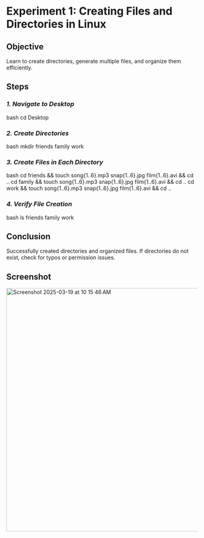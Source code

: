 # Experiment 1: Creating Files and Directories in Linux

## Objective
Learn to create directories, generate multiple files, and organize them efficiently.

## Steps

### *1. Navigate to Desktop*
bash
cd Desktop


### *2. Create Directories*
bash
mkdir friends family work


### *3. Create Files in Each Directory*
bash
cd friends && touch song{1..6}.mp3 snap{1..6}.jpg film{1..6}.avi && cd ..
cd family && touch song{1..6}.mp3 snap{1..6}.jpg film{1..6}.avi && cd ..
cd work && touch song{1..6}.mp3 snap{1..6}.jpg film{1..6}.avi && cd ..


### *4. Verify File Creation*
bash
ls friends family work


## Conclusion
Successfully created directories and organized files. If directories do not exist, check for typos or permission issues.

## Screenshot
<img width="640" alt="Screenshot 2025-03-19 at 10 15 46 AM" src="https://github.com/user-attachments/assets/854b4a52-4e9d-45e3-8ec4-72c8c8bbc96b" />
